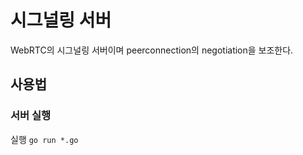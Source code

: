 # 시그널링 서버

WebRTC의 시그널링 서버이며 peerconnection의 negotiation을 보조한다.

## 사용법

### 서버 실행

실행 `go run *.go`
